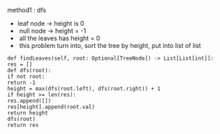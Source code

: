 method1 : dfs
* leaf node -> height is 0
*  null node -> height = -1
*  all the leaves has height = 0
*  this problem turn into, sort the tree by height, put into list of list
​
```
def findLeaves(self, root: Optional[TreeNode]) -> List[List[int]]:
res = []
def dfs(root):
if not root:
return -1
height = max(dfs(root.left), dfs(root.right)) + 1
if height >= len(res):
res.append([])
res[height].append(root.val)
return height
dfs(root)
return res
```